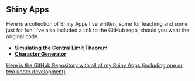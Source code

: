## Shiny Apps

Here is a collection of Shiny Apps I've written, some for teaching and some just for fun. I've also included a link to the GitHub repo, should you want the original code.

- [**Simulating the Central Limit Theorem**]("https://lgpcappiello.shinyapps.io/SimulateCLT/")
- [**Character Generator**]("https://lgpcappiello.shinyapps.io/charactergenerator/")

[Here is the GitHub Repository with all of my Shiny Apps (including one or two under development)]("https://github.com/lgpcappiello/shinyapps"). 
